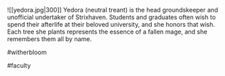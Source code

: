 ![[yedora.jpg|300]]
Yedora (neutral treant) is the head groundskeeper and unofficial undertaker of Strixhaven. Students and graduates often wish to spend their afterlife at their beloved university, and she honors that wish. Each tree she plants represents the essence of a fallen mage, and she remembers them all by name.

#witherbloom

#faculty
